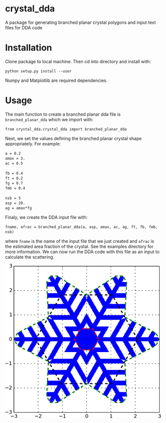 # crystal_dda
A package for generating branched planar crystal polygons and input text files for DDA code

# Installation
Clone package to local machine. Then cd into directory and install with:

```
python setup.py install --user
```

Numpy and Matplotlib are required dependencies.

# Usage

The main function to create a branched planar dda file is ```branched_planar_dda``` which we import with:

```
from crystal_dda.crystal_dda import branched_planar_dda
```

Next, we set the values defining the branched planar crystal shape appropriately. For example:

```
a = 0.2
amax = 3.
ac = 0.5

fb = 0.4
ft = 0.2
fg = 0.7
fmb = 0.4

nsb = 5
asp = 20.
ag = amax*fg
```
Finaly, we create the DDA input file with:

```
fname, afrac = branched_planar_dda(a, asp, amax, ac, ag, ft, fb, fmb, nsb)
```

where ```fname``` is the name of the input file that we just created and ```afrac``` is the estimated area fraction of the crystal. See the examples directory for more information. We can now run the DDA code with this file as an input to calculate the scattering.

![alt text](https://github.com/rskschrom/crystal_dda/blob/master/examples/crystal3.0.png)
